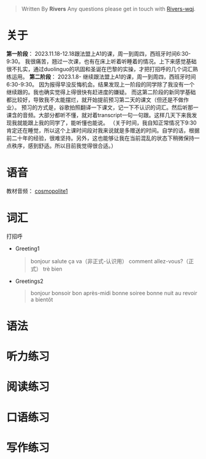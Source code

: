 > Written By **Rivers**
> Any questions please get in touch with  [Rivers-wqj](https://rivers-wqj.github.io/).
# 关于
**第一阶段**：
2023.11.18-12.18跟法盟上A1的课，周一到周四，西班牙时间6:30-9:30。
我很痛苦，翘过一次课，也有在床上听着听睡着的情况。上下来感觉基础很不扎实，通过duolinguo的巩固和圣诞在巴黎的实操，才把打招呼的几个词汇熟练运用。
**第二阶段**：
2023.1.8- 继续跟法盟上A1的课，周一到周四，西班牙时间6:30-9:30。
因为报得早没反悔机会。结果发现上一阶段的同学除了我没有一个继续跟的。我也确实觉得上得很快有赶进度的嫌疑。
而这第二阶段的新同学基础都比较好，导致我不太能摆烂，就开始提前预习第二天的课文（但还是不做作业）。
预习的方式是，谷歌拍照翻译一下课文，记一下不认识的词汇。然后听那一课含的音频。大部分都听不懂，就对着transcript一句一句跟。这样几天下来我发现我就能跟上我的同学了，能听懂也能说。
（关于时间，我自知正常情况下9:30肯定还在睡觉，所以这个上课时间段对我来说就是多赠送的时间。自学的话，根据前二十年的经验，很难坚持。另外，这也能够让我在当前混乱的状态下稍微保持一点秩序，感到舒适。所以目前我觉得很合适。）

# 语音
教材音频： [cosmopolite1](https://cosmopolite.hachettefle.fr/cosmopolite-1_livre-de-l-eleve_fr.html)

# 词汇
打招呼
- Greeting1
  > bonjour
  > salute
  > ça va（非正式-认识用）
  > comment allez-vous?（正式）
  > trè bien

- Greetings2
  > bonjour
  > bonsoir
  > bon après-midi
  > bonne soiree
  > bonne nuit 
  > au revoir
  > a bientôt
# 语法
# 听力练习
# 阅读练习
# 口语练习
# 写作练习

<!--stackedit_data:
eyJoaXN0b3J5IjpbLTE4MDU0ODg1NzQsNTE3NTMwMzc3LC0xOD
A1NDg4NTc0XX0=
-->